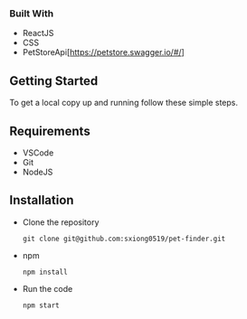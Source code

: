 ### Built With 
* ReactJS
* CSS
* PetStoreApi[https://petstore.swagger.io/#/]

## Getting Started

To get a local copy up and running follow these simple steps.

## Requirements

* VSCode
* Git
* NodeJS

## Installation 

* Clone the repository 

    `git clone git@github.com:sxiong0519/pet-finder.git`

* npm 

    `npm install`
    
* Run the code

    `npm start`
